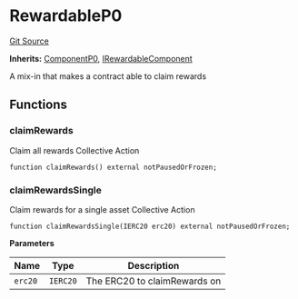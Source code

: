 # RewardableP0
[Git Source](https://github.com/larrythecucumber321/protocol/blob/3222eb21fbb20ddd3d3fa2233072dfa96ea3e340/contracts/p0/mixins/Rewardable.sol)

**Inherits:**
[ComponentP0](/src/contracts/p0/mixins/Component.sol/abstract.ComponentP0.md), [IRewardableComponent](/src/contracts/interfaces/IRewardable.sol/interface.IRewardableComponent.md)

A mix-in that makes a contract able to claim rewards


## Functions
### claimRewards

Claim all rewards
Collective Action


```solidity
function claimRewards() external notPausedOrFrozen;
```

### claimRewardsSingle

Claim rewards for a single asset
Collective Action


```solidity
function claimRewardsSingle(IERC20 erc20) external notPausedOrFrozen;
```
**Parameters**

|Name|Type|Description|
|----|----|-----------|
|`erc20`|`IERC20`|The ERC20 to claimRewards on|


